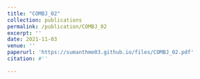 ```yaml
---
title: "COMBJ_02"
collection: publications
permalink: /publication/COMBJ_02
excerpt: ''
date: 2021-11-03
venue: ''
paperurl: 'https://sumanthme03.github.io/files/COMBJ_02.pdf'
citation: #''

---
```


[Download paper here]: (https://sumanthme03.github.io/files/COMBJ_02.pdf)






